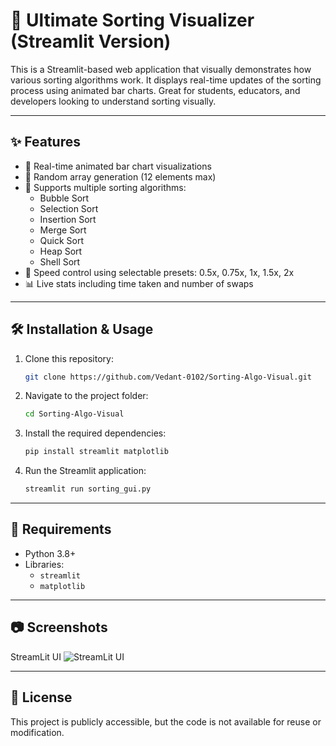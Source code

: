 
# 🧠 Ultimate Sorting Visualizer (Streamlit Version)

This is a Streamlit-based web application that visually demonstrates how various sorting algorithms work. It displays real-time updates of the sorting process using animated bar charts. Great for students, educators, and developers looking to understand sorting visually.

---

## ✨ Features

- 🎨 Real-time animated bar chart visualizations
- 🔀 Random array generation (12 elements max)
- 🧮 Supports multiple sorting algorithms:
  - Bubble Sort
  - Selection Sort
  - Insertion Sort
  - Merge Sort
  - Quick Sort
  - Heap Sort
  - Shell Sort
- 🚦 Speed control using selectable presets: 0.5x, 0.75x, 1x, 1.5x, 2x
- 📊 Live stats including time taken and number of swaps

---

## 🛠️ Installation & Usage

1. Clone this repository:
   ```bash
   git clone https://github.com/Vedant-0102/Sorting-Algo-Visual.git
   ```

2. Navigate to the project folder:
   ```bash
   cd Sorting-Algo-Visual
   ```

3. Install the required dependencies:
   ```bash
   pip install streamlit matplotlib
   ```

4. Run the Streamlit application:
   ```bash
   streamlit run sorting_gui.py
   ```

---

## 📌 Requirements

- Python 3.8+
- Libraries:
  - `streamlit`
  - `matplotlib`

---

## 📷 Screenshots

StreamLit UI
![StreamLit UI](https://github.com/user-attachments/assets/a1608b11-396d-4ae6-94a0-87f83c06f256)


---

## 📜 License

This project is publicly accessible, but the code is not available for reuse or modification.

